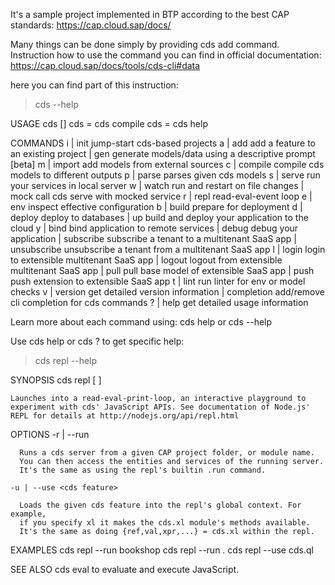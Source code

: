 It's a sample project implemented in BTP according to the best CAP standards: https://cap.cloud.sap/docs/

Many things can be done simply by providing cds add command. Instruction how to use the command you can find in official documentation: https://cap.cloud.sap/docs/tools/cds-cli#data

here you can find part of this instruction:
> cds --help

USAGE
    cds <command> [<args>]
    cds <src>  =  cds compile <src>
    cds        =  cds help

COMMANDS
    i | init        jump-start cds-based projects
    a | add         add a feature to an existing project
      | gen         generate models/data using a descriptive prompt [beta]
    m | import      add models from external sources
    c | compile     compile cds models to different outputs
    p | parse       parses given cds models
    s | serve       run your services in local server
    w | watch       run and restart on file changes
      | mock        call cds serve with mocked service
    r | repl        read-eval-event loop
    e | env         inspect effective configuration
    b | build       prepare for deployment
    d | deploy      deploy to databases
      | up          build and deploy your application to the cloud
    y | bind        bind application to remote services
      | debug       debug your application
      | subscribe   subscribe a tenant to a multitenant SaaS app
      | unsubscribe unsubscribe a tenant from a multitenant SaaS app
    l | login       login to extensible multitenant SaaS app
      | logout      logout from extensible multitenant SaaS app
      | pull        pull base model of extensible SaaS app
      | push        push extension to extensible SaaS app
    t | lint        run linter for env or model checks
    v | version     get detailed version information
      | completion  add/remove cli completion for cds commands
    ? | help        get detailed usage information

  Learn more about each command using:
  cds help <command> or
  cds <command> --help


  Use cds help <command> or cds <command> ? to get specific help:

> cds repl --help

SYNOPSIS
    cds repl [ <options> ]

    Launches into a read-eval-print-loop, an interactive playground to
    experiment with cds' JavaScript APIs. See documentation of Node.js'
    REPL for details at http://nodejs.org/api/repl.html

OPTIONS
    -r | --run <project>

      Runs a cds server from a given CAP project folder, or module name.
      You can then access the entities and services of the running server.
      It's the same as using the repl's builtin .run command.

    -u | --use <cds feature>

      Loads the given cds feature into the repl's global context. For example,
      if you specify xl it makes the cds.xl module's methods available.
      It's the same as doing {ref,val,xpr,...} = cds.xl within the repl.

EXAMPLES
    cds repl --run bookshop
    cds repl --run .
    cds repl --use cds.ql

SEE ALSO
    cds eval  to evaluate and execute JavaScript.